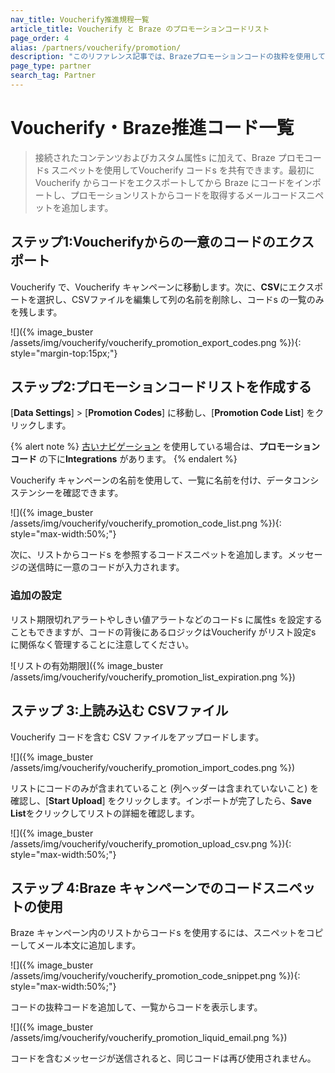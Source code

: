 ```yaml
---
nav_title: Voucherify推進規程一覧
article_title: Voucherify と Braze のプロモーションコードリスト
page_order: 4
alias: /partners/voucherify/promotion/
description: "このリファレンス記事では、Brazeプロモーションコードの抜粋を使用してVoucherify コードsを共有する方法について説明します。"
page_type: partner
search_tag: Partner
---
```


# Voucherify・Braze推進コード一覧

> 接続されたコンテンツおよびカスタム属性s に加えて、Braze プロモコードs スニペットを使用してVoucherify コードs を共有できます。最初に Voucherify からコードをエクスポートしてから Braze にコードをインポートし、プロモーションリストからコードを取得するメールコードスニペットを追加します。 

## ステップ1:Voucherifyからの一意のコードのエクスポート

Voucherify で、Voucherify キャンペーンに移動します。次に、**CSV**にエクスポートを選択し、CSVファイルを編集して列の名前を削除し、コードs の一覧のみを残します。

![]({% image_buster /assets/img/voucherify/voucherify_promotion_export_codes.png %}){: style="margin-top:15px;"}

## ステップ2:プロモーションコードリストを作成する

\[**Data Settings**] > \[**Promotion Codes**] に移動し、\[**Promotion Code List**] をクリックします。

{% alert note %}
[古いナビゲーション]({{site.baseurl}}/navigation) を使用している場合は、**プロモーションコード** の下に**Integrations** があります。
{% endalert %}

Voucherify キャンペーンの名前を使用して、一覧に名前を付け、データコンシステンシーを確認できます。

![]({% image_buster /assets/img/voucherify/voucherify_promotion_code_list.png %}){: style="max-width:50%;"}

次に、リストからコードs を参照するコードスニペットを追加します。メッセージの送信時に一意のコードが入力されます。

### 追加の設定

リスト期限切れアラートやしきい値アラートなどのコードs に属性s を設定することもできますが、コードの背後にあるロジックはVoucherify がリスト設定s に関係なく管理することに注意してください。

![リストの有効期限]({% image_buster /assets/img/voucherify/voucherify_promotion_list_expiration.png %})

## ステップ 3:上読み込む CSVファイル

Voucherify コードを含む CSV ファイルをアップロードします。

![]({% image_buster /assets/img/voucherify/voucherify_promotion_import_codes.png %})

リストにコードのみが含まれていること (列ヘッダーは含まれていないこと) を確認し、\[**Start Upload**] をクリックします。インポートが完了したら、**Save List**をクリックしてリストの詳細を確認します。

![]({% image_buster /assets/img/voucherify/voucherify_promotion_upload_csv.png %}){: style="max-width:50%;"}

## ステップ 4:Braze キャンペーンでのコードスニペットの使用

Braze キャンペーン内のリストからコードs を使用するには、スニペットをコピーしてメール本文に追加します。

![]({% image_buster /assets/img/voucherify/voucherify_promotion_code_snippet.png %}){: style="max-width:50%;"}

コードの抜粋コードを追加して、一覧からコードを表示します。

![]({% image_buster /assets/img/voucherify/voucherify_promotion_liquid_email.png %})

コードを含むメッセージが送信されると、同じコードは再び使用されません。
